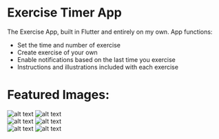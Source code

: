 # Exercise Timer App

The Exercise App, built in Flutter and entirely on my own. 
App functions:
- Set the time and number of exercise
- Create exercise of your own
- Enable notifications based on the last time you exercise  
- Instructions and illustrations included with each exercise
  
# Featured Images:  
![alt text](https://user-images.githubusercontent.com/53650880/132599625-70b2617d-cab1-4b77-a498-587741394923.png)
![alt text](https://user-images.githubusercontent.com/53650880/132599626-a46a5044-9043-4851-a7ac-d30376162fcf.png)  
![alt text](https://user-images.githubusercontent.com/53650880/132599627-3cccdfa0-f670-40ba-8ce2-eb3626ab8974.png)
![alt text](https://user-images.githubusercontent.com/53650880/132599629-398dd79f-575b-4349-bb80-733feba9130f.png)  
![alt text](https://user-images.githubusercontent.com/53650880/132599630-3dc0153f-e67a-469e-bdb1-3a560ce27622.png)
![alt text](https://user-images.githubusercontent.com/53650880/132599631-d6d8e9ed-1d13-453d-b54a-a417ba75590f.png)  
